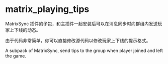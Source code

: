 # matrix_playing_tips
MatrixSync 插件的子包，和主插件一起安装后可以在消息同步时向群组内发送玩家上下线的动态。

由于代码非常简单，你可以直接修改源代码以修改玩家上下线的提示格式。

A subpack of MatrixSync, send tips to the group when player joined and left the game.
